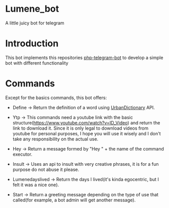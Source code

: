 # Lumene_bot
A little juicy bot for telegram

# Introduction

This bot implements this repositories [php-telegram-bot](https://github.com/php-telegram-bot) to develop a simple bot with different functionality

# Commands

Except for the basics commands, this bot offers:

* Define -> 
  Return the definition of a word using [UrbanDictionary](http://urbandictionary.com/) API.
  


* Ytp -> 
  This commands need a youtube link with the basic structure(https://www.youtube.com/watch?v=ID_Video) and return the link to         download it. Since it is only legal to download videos from youtube for personal purposes, I hope you will use it wisely and I    don't take any responsibility on the actual use.

* Hey -> 
Return a message formed by "Hey " + the name of the command executor.


* Insult -> 
  Uses an api to insult with very creative phrases, it is for a fun purpose do not abuse it please.


* Lumenedayslived -> 
  Return the days I lived(it's kinda egocentric, but I felt it was a nice one).


* Start -> 
  Return a greeting message depending on the type of use that called(for example, a bot admin will get another message).
